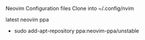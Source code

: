 Neovim Configuration files
Clone into ~/.config/nvim

latest neovim ppa
- sudo add-apt-repository ppa:neovim-ppa/unstable
